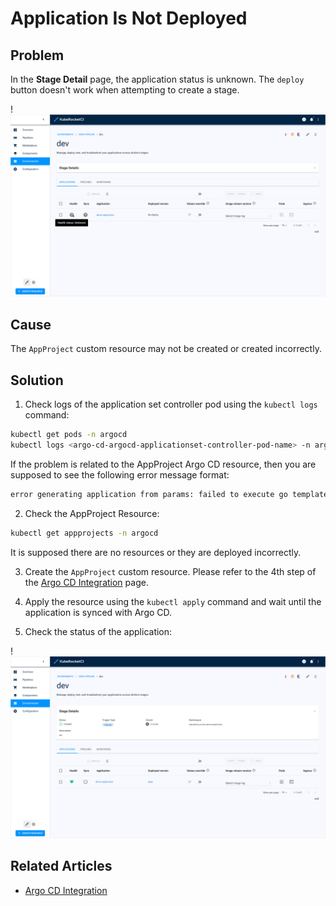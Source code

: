 # Application Is Not Deployed

## Problem

In the **Stage Detail** page, the application status is unknown. The `deploy` button doesn't work when attempting to create a stage.

  !![Stage is not synced](../../assets/operator-guide/stage_is_not_synced.png "Stage is not synced")

## Cause

The `AppProject` custom resource may not be created or created incorrectly.

## Solution

1. Check logs of the application set controller pod using the `kubectl logs` command:

  ```bash
  kubectl get pods -n argocd
  kubectl logs <argo-cd-argocd-applicationset-controller-pod-name> -n argocd
  ```

  If the problem is related to the AppProject Argo CD resource, then you are supposed to see the following error message format:

  ```bash
  error generating application from params: failed to execute go template {{ .cluster }}: template: :1:3: executing "" at <.cluster>: map has no entry for key "cluster"
  ```

2. Check the AppProject Resource:

  ```bash
  kubectl get appprojects -n argocd
  ```

  It is supposed there are no resources or they are deployed incorrectly.

3. Create the `AppProject` custom resource. Please refer to the 4th step of the [Argo CD Integration](../../operator-guide/argocd-integration.md#argo-cd-configuration) page.

4. Apply the resource using the `kubectl apply` command and wait until the application is synced with Argo CD.

5. Check the status of the application:

  !![Stage is now synced](../../assets/operator-guide/stage_is_now_synced.png "Stage is now synced")

## Related Articles

* [Argo CD Integration](https://epam.github.io/edp-install/operator-guide/argocd-integration/#argo-cd-configuration)